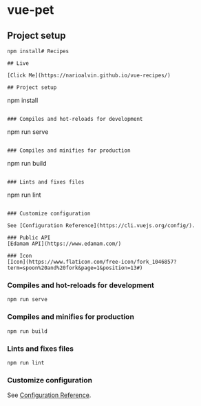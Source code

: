 # vue-pet

## Project setup
```
npm install# Recipes

## Live

[Click Me](https://narioalvin.github.io/vue-recipes/)

## Project setup

```
npm install
```

### Compiles and hot-reloads for development

```
npm run serve
```

### Compiles and minifies for production

```
npm run build
```

### Lints and fixes files

```
npm run lint
```

### Customize configuration

See [Configuration Reference](https://cli.vuejs.org/config/).

### Public API
[Edamam API](https://www.edamam.com/)

### Icon
[Icon](https://www.flaticon.com/free-icon/fork_1046857?term=spoon%20and%20fork&page=1&position=13#)

```

### Compiles and hot-reloads for development
```
npm run serve
```

### Compiles and minifies for production
```
npm run build
```

### Lints and fixes files
```
npm run lint
```

### Customize configuration
See [Configuration Reference](https://cli.vuejs.org/config/).
